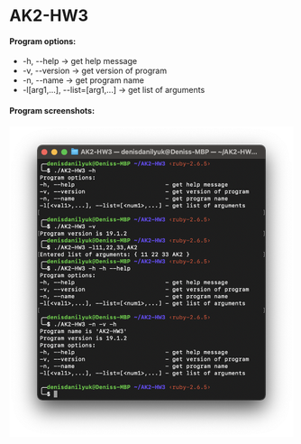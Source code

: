 # AK2-HW3

#### Program options:

- -h, --help                            -> get help message
-	-v, --version                   		  -> get version of program
-	-n, --name                       		  -> get program name
-	-l[arg1,...], --list=[arg1,...]   -> get list of arguments

#### Program screenshots:

![image](image.png)
